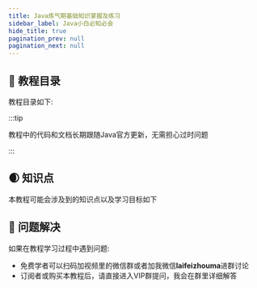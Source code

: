 ```yaml
---
title: Java炼气期基础知识掌握及练习
sidebar_label: Java小白必知必会
hide_title: true
pagination_prev: null
pagination_next: null
---
```



## 🍉 教程目录
教程目录如下:

:::tip

教程中的代码和文档长期跟随Java官方更新，无需担心过时问题

:::




## 🌒 知识点
本教程可能会涉及到的知识点以及学习目标如下


## 👀 问题解决

如果在教程学习过程中遇到问题:

- 免费学者可以扫码加视频里的微信群或者加我微信**laifeizhouma**进群讨论
- 订阅者或购买本教程后，请直接进入VIP群提问，我会在群里详细解答